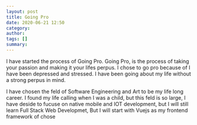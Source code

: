 ```yaml
---
layout: post
title: Going Pro
date: 2020-06-21 12:50
category: 
author: 
tags: []
summary: 
---
```


<p>I have started the process of Going Pro. Going Pro, is the process of taking your passion and making it your lifes perpus. I chose to go pro because of I have been depressed and stressed. I have been going about my life without a strong perpus in mind.</p> 

<p> I have chosen the feld of Software Engineering and Art to be my life long career. I found my life calling when I was a child, but this feld is so large, I have deside to fucuse on native mobile and IOT development, but I will still learn Full Stack Web Developmet, But I will start with Vuejs as my frontend framework of chose